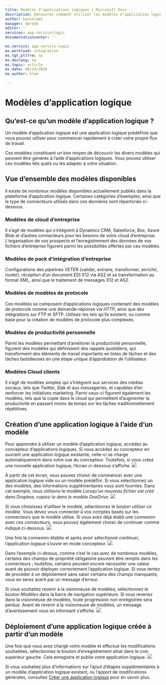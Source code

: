 ```yaml
---
title: Modèles d’applications logiques | Microsoft Docs
description: Découvrez comment utiliser les modèles d’application logique prédéfinis pour vous aider à démarrer
author: kevinlam1
manager: dwrede
editor: ''
services: app-service\logic
documentationcenter: ''

ms.service: app-service-logic
ms.workload: integration
ms.tgt_pltfrm: na
ms.devlang: na
ms.topic: article
ms.date: 08/24/2016
ms.author: klam

---
```

# Modèles d’application logique
## Qu’est-ce qu’un modèle d’application logique ?
Un modèle d’application logique est une application logique prédéfinie que vous pouvez utiliser pour commencer rapidement à créer votre propre flux de travail.

Ces modèles constituent un bon moyen de découvrir les divers modèles qui peuvent être générés à l’aide d’applications logiques. Vous pouvez utiliser ces modèles tels quels ou les adapter à votre situation.

## Vue d’ensemble des modèles disponibles
Il existe de nombreux modèles disponibles actuellement publiés dans la plateforme d’application logique. Certaines catégories d’exemples, ainsi que le type de connecteurs utilisés dans ces dernières sont répertoriés ci-dessous.

### Modèles de cloud d’entreprise
Il s’agit de modèles qui s’intègrent à Dynamics CRM, Salesforce, Box, Azure Blob et d’autres connecteurs pour les besoins de votre cloud d’entreprise. L’organisation de vos prospects et l’enregistrement des données de vos fichiers d’entreprise figurent parmi les possibilités offertes par ces modèles.

### Modèles de pack d’intégration d’entreprise
Configurations des pipelines VETER (valider, extraire, transformer, enrichir, router), réception d’un document EDI X12 via AS2 et sa transformation au format XML, ainsi que le traitement de messages X12 et AS2.

### Modèles de modèles de protocole
Ces modèles se composent d’applications logiques contenant des modèles de protocole comme une demande-réponse via HTTP, ainsi que des intégrations sur FTP et SFTP. Utilisez-les tels qu’ils existent, ou comme base pour la création de modèles de protocole plus complexes.

### Modèles de productivité personnelle
Parmi les modèles permettant d’améliorer la productivité personnelle, figurent des modèles qui définissent des rappels quotidiens, qui transforment des éléments de travail importants en listes de tâches et des tâches fastidieuses en une étape unique d’approbation de l’utilisateur.

### Modèles Cloud clients
Il s’agit de modèles simples qui s’intègrent aux services des médias sociaux, tels que Twitter, Slak et aux messageries, et capables d’en renforcer les initiatives marketing. Parmi ceux-ci figurent également les modèles, tels que la copie dans le cloud qui permettent d’augmenter la productivité en passant moins de temps sur les tâches traditionnellement répétitives.

## Création d’une application logique à l’aide d’un modèle
Pour apprendre à utiliser un modèle d’application logique, accédez au concepteur d’applications logiques. Si vous accédez au concepteur en ouvrant une application logique existante, celle-ci se charge automatiquement dans votre vue du concepteur. Toutefois, si vous créez une nouvelle application logique, l’écran ci-dessous s’affiche. ![](../../includes/media/app-service-logic-templates/template7.png)

À partir de cet écran, vous pouvez choisir de commencer avec une application logique vide ou un modèle prédéfini. Si vous sélectionnez un des modèles, des informations supplémentaires vous sont fournies. Dans cet exemple, nous utilisons le modèle *Lorsqu’un nouveau fichier est créé dans Dropbox, copiez-le dans le modèle OneDrive*. ![](../../includes/media/app-service-logic-templates/template2.png)

Si vous choisissez d’utiliser le modèle, sélectionnez le bouton *utiliser ce modèle*. Vous devez vous connecter à vos comptes basés sur les connecteurs que le modèle utilise. Si vous avez déjà établi une connexion avec ces connecteurs, vous pouvez également choisir de continuer comme indiqué ci-dessous. ![](../../includes/media/app-service-logic-templates/template3.png)

Une fois la connexion établie et après avoir sélectionné *continuer*, l’application logique s’ouvre en mode concepteur. ![](../../includes/media/app-service-logic-templates/template4.png)

Dans l’exemple ci-dessus, comme c’est le cas avec de nombreux modèles, certains des champs de propriété obligatoire peuvent être remplis dans les connecteurs ; toutefois, certains peuvent encore nécessiter une valeur avant de pouvoir déployer correctement l’application logique. Si vous tentez de procéder à un déploiement sans saisir certains des champs manquants, vous en serez averti par un message d’erreur.

Si vous souhaitez revenir à la visionneuse de modèles, sélectionnez le bouton *Modèles* dans la barre de navigation supérieure. Si vous revenez dans la visionneuse de modèles, toute progression non enregistrée sera perdue. Avant de revenir à la visionneuse de modèles, un message d’avertissement vous en informant s’affiche. ![](../../includes/media/app-service-logic-templates/template5.png)

## Déploiement d’une application logique créée à partir d’un modèle
Une fois que vous avez chargé votre modèle et effectué les modifications souhaitées, sélectionnez le bouton d’enregistrement situé dans le coin supérieur gauche. Cela enregistre et publie votre application logique. ![](../../includes/media/app-service-logic-templates/template6.png)

Si vous souhaitez plus d’informations sur l’ajout d’étapes supplémentaires à un modèle d’application logique existant, ou l’apport de modifications générales, consultez [Créer une application logique](app-service-logic-create-a-logic-app.md) pour en savoir plus.

<!---HONumber=AcomDC_0831_2016-->